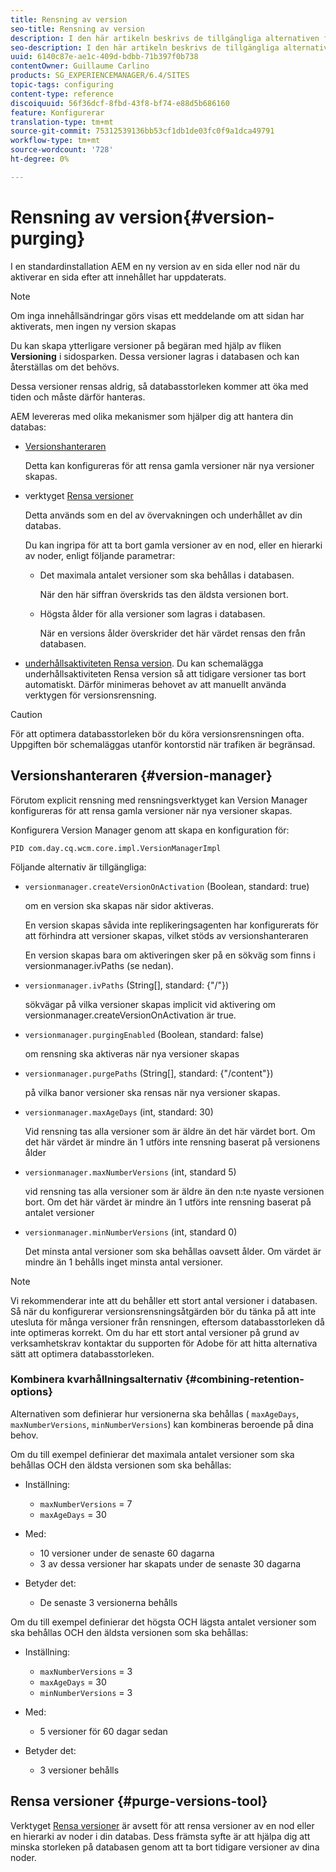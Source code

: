 ```yaml
---
title: Rensning av version
seo-title: Rensning av version
description: I den här artikeln beskrivs de tillgängliga alternativen för att rensa versioner.
seo-description: I den här artikeln beskrivs de tillgängliga alternativen för att rensa versioner.
uuid: 6140c87e-ae1c-409d-bdbb-71b397f0b738
contentOwner: Guillaume Carlino
products: SG_EXPERIENCEMANAGER/6.4/SITES
topic-tags: configuring
content-type: reference
discoiquuid: 56f36dcf-8fbd-43f8-bf74-e88d5b686160
feature: Konfigurerar
translation-type: tm+mt
source-git-commit: 75312539136bb53cf1db1de03fc0f9a1dca49791
workflow-type: tm+mt
source-wordcount: '728'
ht-degree: 0%

---
```



# Rensning av version{#version-purging}

I en standardinstallation AEM en ny version av en sida eller nod när du aktiverar en sida efter att innehållet har uppdaterats.

>[!NOTE]
>
>Om inga innehållsändringar görs visas ett meddelande om att sidan har aktiverats, men ingen ny version skapas

Du kan skapa ytterligare versioner på begäran med hjälp av fliken **Versioning** i sidosparken. Dessa versioner lagras i databasen och kan återställas om det behövs.

Dessa versioner rensas aldrig, så databasstorleken kommer att öka med tiden och måste därför hanteras.

AEM levereras med olika mekanismer som hjälper dig att hantera din databas:

* [Versionshanteraren](#version-manager)

   Detta kan konfigureras för att rensa gamla versioner när nya versioner skapas.

* verktyget [Rensa versioner](/help/sites-deploying/monitoring-and-maintaining.md#version-purging)

   Detta används som en del av övervakningen och underhållet av din databas.

   Du kan ingripa för att ta bort gamla versioner av en nod, eller en hierarki av noder, enligt följande parametrar:

   * Det maximala antalet versioner som ska behållas i databasen.

      När den här siffran överskrids tas den äldsta versionen bort.

   * Högsta ålder för alla versioner som lagras i databasen.

      När en versions ålder överskrider det här värdet rensas den från databasen.

* [underhållsaktiviteten Rensa version](/help/sites-administering/operations-dashboard.md#automated-maintenance-tasks). Du kan schemalägga underhållsaktiviteten Rensa version så att tidigare versioner tas bort automatiskt. Därför minimeras behovet av att manuellt använda verktygen för versionsrensning.

>[!CAUTION]
>
>För att optimera databasstorleken bör du köra versionsrensningen ofta. Uppgiften bör schemaläggas utanför kontorstid när trafiken är begränsad.

## Versionshanteraren {#version-manager}

Förutom explicit rensning med rensningsverktyget kan Version Manager konfigureras för att rensa gamla versioner när nya versioner skapas.

Konfigurera Version Manager genom att skapa en konfiguration för:

`PID com.day.cq.wcm.core.impl.VersionManagerImpl`

Följande alternativ är tillgängliga:

* `versionmanager.createVersionOnActivation` (Boolean, standard: true)

   om en version ska skapas när sidor aktiveras.

   En version skapas såvida inte replikeringsagenten har konfigurerats för att förhindra att versioner skapas, vilket stöds av versionshanteraren

   En version skapas bara om aktiveringen sker på en sökväg som finns i versionmanager.ivPaths (se nedan).

* `versionmanager.ivPaths` (String[], standard: {&quot;/&quot;})

   sökvägar på vilka versioner skapas implicit vid aktivering om versionmanager.createVersionOnActivation är true.

* `versionmanager.purgingEnabled` (Boolean, standard: false)

   om rensning ska aktiveras när nya versioner skapas

* `versionmanager.purgePaths` (String[], standard: {&quot;/content&quot;})

   på vilka banor versioner ska rensas när nya versioner skapas.

* `versionmanager.maxAgeDays` (int, standard: 30)

   Vid rensning tas alla versioner som är äldre än det här värdet bort. Om det här värdet är mindre än 1 utförs inte rensning baserat på versionens ålder

* `versionmanager.maxNumberVersions` (int, standard 5)

   vid rensning tas alla versioner som är äldre än den n:te nyaste versionen bort. Om det här värdet är mindre än 1 utförs inte rensning baserat på antalet versioner

* `versionmanager.minNumberVersions` (int, standard 0)

   Det minsta antal versioner som ska behållas oavsett ålder. Om värdet är mindre än 1 behålls inget minsta antal versioner.

>[!NOTE]
>
>Vi rekommenderar inte att du behåller ett stort antal versioner i databasen. Så när du konfigurerar versionsrensningsåtgärden bör du tänka på att inte utesluta för många versioner från rensningen, eftersom databasstorleken då inte optimeras korrekt. Om du har ett stort antal versioner på grund av verksamhetskrav kontaktar du supporten för Adobe för att hitta alternativa sätt att optimera databasstorleken.

### Kombinera kvarhållningsalternativ {#combining-retention-options}

Alternativen som definierar hur versionerna ska behållas ( `maxAgeDays`, `maxNumberVersions`, `minNumberVersions`) kan kombineras beroende på dina behov.

Om du till exempel definierar det maximala antalet versioner som ska behållas OCH den äldsta versionen som ska behållas:

* Inställning:

   * `maxNumberVersions` = 7
   * `maxAgeDays` = 30

* Med:

   * 10 versioner under de senaste 60 dagarna
   * 3 av dessa versioner har skapats under de senaste 30 dagarna

* Betyder det:

   * De senaste 3 versionerna behålls

Om du till exempel definierar det högsta OCH lägsta antalet versioner som ska behållas OCH den äldsta versionen som ska behållas:

* Inställning:

   * `maxNumberVersions` = 3
   * `maxAgeDays` = 30
   * `minNumberVersions` = 3

* Med:

   * 5 versioner för 60 dagar sedan

* Betyder det:

   * 3 versioner behålls

## Rensa versioner {#purge-versions-tool}

Verktyget [Rensa versioner](/help/sites-deploying/monitoring-and-maintaining.md#purgeversionstool) är avsett för att rensa versioner av en nod eller en hierarki av noder i din databas. Dess främsta syfte är att hjälpa dig att minska storleken på databasen genom att ta bort tidigare versioner av dina noder.
